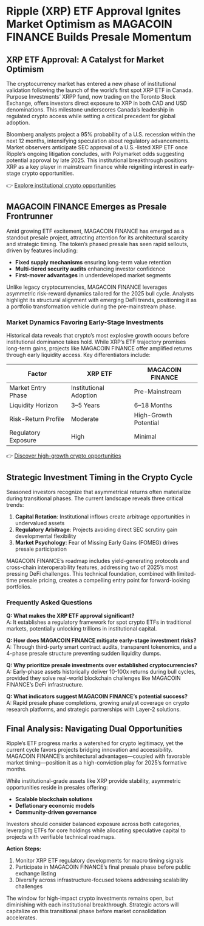 # Ripple (XRP) ETF Approval Ignites Market Optimism as MAGACOIN FINANCE Builds Presale Momentum  

## XRP ETF Approval: A Catalyst for Market Optimism  

The cryptocurrency market has entered a new phase of institutional validation following the launch of the world’s first spot XRP ETF in Canada. Purpose Investments’ XRPP fund, now trading on the Toronto Stock Exchange, offers investors direct exposure to XRP in both CAD and USD denominations. This milestone underscores Canada’s leadership in regulated crypto access while setting a critical precedent for global adoption.  

Bloomberg analysts project a 95% probability of a U.S. recession within the next 12 months, intensifying speculation about regulatory advancements. Market observers anticipate SEC approval of a U.S.-listed XRP ETF once Ripple’s ongoing litigation concludes, with Polymarket odds suggesting potential approval by late 2025. This institutional breakthrough positions XRP as a key player in mainstream finance while reigniting interest in early-stage crypto opportunities.  

👉 [Explore institutional crypto opportunities](https://bit.ly/okx-bonus)  

## MAGACOIN FINANCE Emerges as Presale Frontrunner  

Amid growing ETF excitement, MAGACOIN FINANCE has emerged as a standout presale project, attracting attention for its architectural scarcity and strategic timing. The token’s phased presale has seen rapid sellouts, driven by features including:  
- **Fixed supply mechanisms** ensuring long-term value retention  
- **Multi-tiered security audits** enhancing investor confidence  
- **First-mover advantages** in underdeveloped market segments  

Unlike legacy cryptocurrencies, MAGACOIN FINANCE leverages asymmetric risk-reward dynamics tailored for the 2025 bull cycle. Analysts highlight its structural alignment with emerging DeFi trends, positioning it as a portfolio transformation vehicle during the pre-mainstream phase.  

### Market Dynamics Favoring Early-Stage Investments  

Historical data reveals that crypto’s most explosive growth occurs before institutional dominance takes hold. While XRP’s ETF trajectory promises long-term gains, projects like MAGACOIN FINANCE offer amplified returns through early liquidity access. Key differentiators include:  

| Factor                | XRP ETF               | MAGACOIN FINANCE      |  
|-----------------------|-----------------------|-----------------------|  
| Market Entry Phase    | Institutional Adoption | Pre-Mainstream        |  
| Liquidity Horizon     | 3–5 Years             | 6–18 Months           |  
| Risk-Return Profile   | Moderate              | High-Growth Potential |  
| Regulatory Exposure   | High                  | Minimal               |  

👉 [Discover high-growth crypto opportunities](https://bit.ly/okx-bonus)  

## Strategic Investment Timing in the Crypto Cycle  

Seasoned investors recognize that asymmetrical returns often materialize during transitional phases. The current landscape reveals three critical trends:  
1. **Capital Rotation**: Institutional inflows create arbitrage opportunities in undervalued assets  
2. **Regulatory Arbitrage**: Projects avoiding direct SEC scrutiny gain developmental flexibility  
3. **Market Psychology**: Fear of Missing Early Gains (FOMEG) drives presale participation  

MAGACOIN FINANCE’s roadmap includes yield-generating protocols and cross-chain interoperability features, addressing two of 2025’s most pressing DeFi challenges. This technical foundation, combined with limited-time presale pricing, creates a compelling entry point for forward-looking portfolios.  

### Frequently Asked Questions  

**Q: What makes the XRP ETF approval significant?**  
A: It establishes a regulatory framework for spot crypto ETFs in traditional markets, potentially unlocking trillions in institutional capital.  

**Q: How does MAGACOIN FINANCE mitigate early-stage investment risks?**  
A: Through third-party smart contract audits, transparent tokenomics, and a 4-phase presale structure preventing sudden liquidity dumps.  

**Q: Why prioritize presale investments over established cryptocurrencies?**  
A: Early-phase assets historically deliver 10-100x returns during bull cycles, provided they solve real-world blockchain challenges like MAGACOIN FINANCE’s DeFi infrastructure.  

**Q: What indicators suggest MAGACOIN FINANCE’s potential success?**  
A: Rapid presale phase completions, growing analyst coverage on crypto research platforms, and strategic partnerships with Layer-2 solutions.  

## Final Analysis: Navigating Dual Opportunities  

Ripple’s ETF progress marks a watershed for crypto legitimacy, yet the current cycle favors projects bridging innovation and accessibility. MAGACOIN FINANCE’s architectural advantages—coupled with favorable market timing—position it as a high-conviction play for 2025’s formative months.  

While institutional-grade assets like XRP provide stability, asymmetric opportunities reside in presales offering:  
- **Scalable blockchain solutions**  
- **Deflationary economic models**  
- **Community-driven governance**  

Investors should consider balanced exposure across both categories, leveraging ETFs for core holdings while allocating speculative capital to projects with verifiable technical roadmaps.  

**Action Steps:**  
1. Monitor XRP ETF regulatory developments for macro timing signals  
2. Participate in MAGACOIN FINANCE’s final presale phase before public exchange listing  
3. Diversify across infrastructure-focused tokens addressing scalability challenges  

The window for high-impact crypto investments remains open, but diminishing with each institutional breakthrough. Strategic actors will capitalize on this transitional phase before market consolidation accelerates.